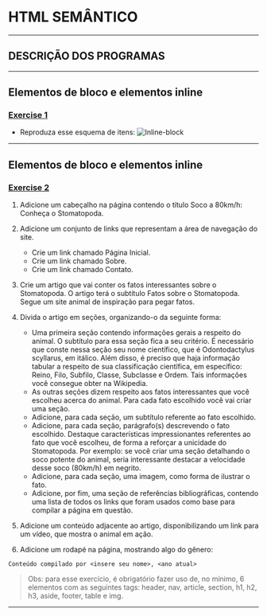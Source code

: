 # HTML SEMÂNTICO

---

## DESCRIÇÃO DOS PROGRAMAS 

---

## Elementos de bloco e elementos inline

### [Exercise 1](./exercise1)

-   Reproduza esse esquema de itens:
    ![Inline-block](https://assets.app.betrybe.com/fundamentals/html-css/images/podium-final-fdcdc425aade8216b9e3c4b0eab234fc.png)

---

## Elementos de bloco e elementos inline

### [Exercise 2](./exercise2)

1.  Adicione um cabeçalho na página contendo o título Soco a 80km/h: Conheça o Stomatopoda.

2.  Adicione um conjunto de links que representam a área de navegação do site.

    - Crie um link chamado Página Inicial.
    - Crie um link chamado Sobre.
    - Crie um link chamado Contato.

3.  Crie um artigo que vai conter os fatos interessantes sobre o Stomatopoda. O artigo terá o subtítulo Fatos sobre o Stomatopoda. Segue um site animal de inspiração para pegar fatos.

4.  Divida o artigo em seções, organizando-o da seguinte forma:

    - Uma primeira seção contendo informações gerais a respeito do animal. O subtítulo para essa seção fica a seu critério. É necessário que conste nessa seção seu nome científico, que é Odontodactylus scyllarus, em itálico. Além disso, é preciso que haja informação tabular a respeito de sua classificação científica, em específico: Reino, Filo, Subfilo, Classe, Subclasse e Ordem. Tais informações você consegue obter na Wikipedia.
    - As outras seções dizem respeito aos fatos interessantes que você escolheu acerca do animal. Para cada fato escolhido você vai criar uma seção.
    - Adicione, para cada seção, um subtítulo referente ao fato escolhido.
    - Adicione, para cada seção, parágrafo(s) descrevendo o fato escolhido. Destaque características impressionantes referentes ao fato que você escolheu, de forma a reforçar a unicidade do Stomatopoda. Por exemplo: se você criar uma seção detalhando o soco potente do animal, seria interessante destacar a velocidade desse soco (80km/h) em negrito.
    - Adicione, para cada seção, uma imagem, como forma de ilustrar o fato.
    - Adicione, por fim, uma seção de referências bibliográficas, contendo uma lista de todos os links que foram usados como base para compilar a página em questão.

5.  Adicione um conteúdo adjacente ao artigo, disponibilizando um link para um vídeo, que mostra o animal em ação.

6.  Adicione um rodapé na página, mostrando algo do gênero:

```
Conteúdo compilado por <insere seu nome>, <ano atual>
```

> Obs: para esse exercício, é obrigatório fazer uso de, no mínimo, 6 elementos com as seguintes tags: header, nav, article, section, h1, h2, h3, aside, footer, table e img.
---
